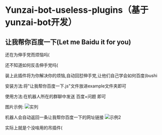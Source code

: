 # Yunzai-bot-useless-plugins（基于yunzai-bot开发）
## 让我帮你百度一下(Let me Baidu it for you)
还在为伸手党而烦恼吗(

还不知道如何反击伸手党吗(

装上此插件将为你解决你的烦恼,自动回怼伸手党,让他们自己学会如何百度(bushi


安装方法:将"让我帮你百度一下.js"文件放进example文件夹即可

使用方法:在机器人所在的群聊中发送 百度+问题 即可

图片示例:
![实列](https://github.com/SLSkuy/Yunzai-bot-useless-plugins/assets/117839039/52a01243-b86c-4616-b67e-f76cc6c36656)

机器人会自动返回一条让我帮你百度一下的网址链接
![示例2](https://github.com/SLSkuy/Yunzai-bot-useless-plugins/assets/117839039/f4a34d7b-d130-4eb5-8c3a-809e1c6310d0)



实际上就是个没啥用的吊插件(
